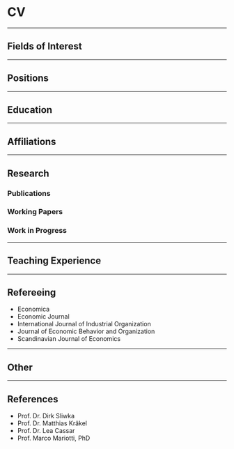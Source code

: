 # CV
---
## Fields of Interest
---
## Positions
---
## Education
---
## Affiliations
---
## Research
### Publications

### Working Papers

### Work in Progress
---
## Teaching Experience
---
## Refereeing
- Economica
- Economic Journal
- International Journal of Industrial Organization
- Journal of Economic Behavior and Organization
- Scandinavian Journal of Economics
---
## Other
---
## References
- Prof. Dr. Dirk Sliwka
- Prof. Dr. Matthias Kräkel
- Prof. Dr. Lea Cassar
- Prof. Marco Mariotti, PhD